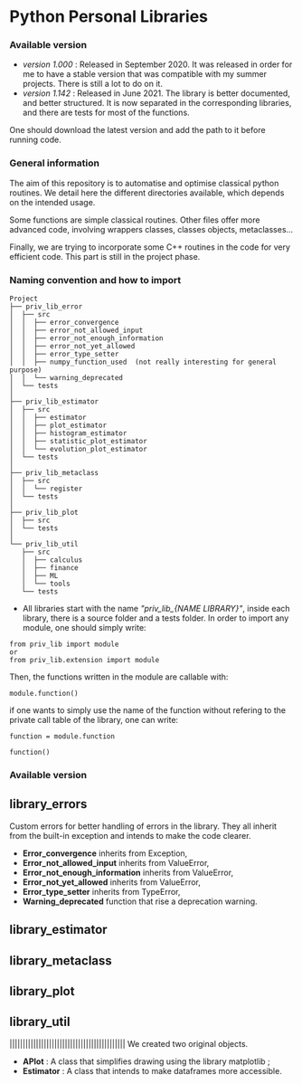 # Python Personal Libraries

### Available version

* *version 1.000* :  Released in September 2020. It was released in order for me to have a stable version that was compatible with my summer projects. There is still a lot to do on it. 
* *version 1.142* : Released in June 2021. The library is better documented, and better structured. It is now separated in the corresponding libraries, and there are tests for most of the functions.

One should download the latest version and add the path to it before running code.

### General information

The aim of this repository is to automatise and optimise classical python routines. We detail here the different directories available, which depends on the intended usage. 

Some functions are simple classical routines. Other files offer more advanced code, involving wrappers classes, classes objects, metaclasses…

Finally, we are trying to incorporate some C++ routines in the code for very efficient code. This part is still in the project phase.
 
### Naming convention and how to import


```
Project
├── priv_lib_error 
│  ├── src
│  │  ├── error_convergence
│  │  ├── error_not_allowed_input
│  │  ├── error_not_enough_information  
│  │  ├── error_not_yet_allowed
│  │  ├── error_type_setter  
│  │  ├── numpy_function_used  (not really interesting for general purpose)
│  │  └── warning_deprecated
│  └── tests
│
├── priv_lib_estimator 
│  ├── src
│  │  ├── estimator
│  │  ├── plot_estimator
│  │  ├── histogram_estimator
│  │  ├── statistic_plot_estimator
│  │  └── evolution_plot_estimator
│  └── tests
│
├── priv_lib_metaclass 
│  ├── src
│  │  └── register
│  └── tests
│
├── priv_lib_plot 
│  ├── src
│  └── tests
│
└── priv_lib_util 
   ├── src
   │  ├── calculus
   │  ├── finance
   │  ├── ML  
   │  └── tools
   └── tests
```

* All libraries start with the name *"priv_lib_{NAME LIBRARY}"*,
inside each library,  there is a source folder and a tests folder. In order to import any module, one should simply write:

```
from priv_lib import module
or
from priv_lib.extension import module
```

Then, the functions written in the module are callable with:

```
module.function()
```

if one wants to simply use the name of the function without refering to the private call table of the library, one can write:

```
function = module.function

function()
```



### Available version
## library_errors

Custom errors for better handling of errors in the library. They all inherit from the built-in exception and intends to make the code clearer.

* **Error_convergence** inherits from Exception,
* **Error_not_allowed_input** inherits from ValueError,
* **Error_not_enough_information** inherits from ValueError,
* **Error_not_yet_allowed** inherits from ValueError,
* **Error_type_setter** inherits from TypeError,
* **Warning_deprecated** function that rise a deprecation warning.

## library_estimator

## library_metaclass

## library_plot

## library_util



||||||||||||||||||||||||||||||||||||||||||||
We created two original objects. 

* **APlot** : A class that simplifies drawing using the library matplotlib ; 
* **Estimator** : A class that intends to make dataframes more accessible. 
